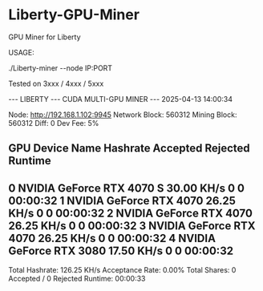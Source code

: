 # Liberty-GPU-Miner
GPU Miner for Liberty

USAGE:

./Liberty-miner --node IP:PORT

Tested on 3xxx / 4xxx / 5xxx

--- LIBERTY --- CUDA MULTI-GPU MINER --- 2025-04-13 14:00:34

Node: http://192.168.1.102:9945
Network Block: 560312  Mining Block: 560312  Diff: 0  Dev Fee: 5%

GPU   Device Name                Hashrate     Accepted    Rejected    Runtime
-------------------------------------------------------------------------
0     NVIDIA GeForce RTX 4070 S 30.00 KH/s   0           0           00:00:32
1     NVIDIA GeForce RTX 4070   26.25 KH/s   0           0           00:00:32
2     NVIDIA GeForce RTX 4070   26.25 KH/s   0           0           00:00:32
3     NVIDIA GeForce RTX 4070   26.25 KH/s   0           0           00:00:32
4     NVIDIA GeForce RTX 3080   17.50 KH/s   0           0           00:00:32
-------------------------------------------------------------------------
Total Hashrate: 126.25 KH/s      Acceptance Rate: 0.00%
Total Shares: 0          Accepted / 0          Rejected    Runtime: 00:00:33


